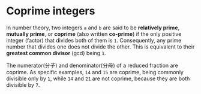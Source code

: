 # Coprime integers

In number theory, two integers `a` and `b` are said to be **relatively prime**, **mutually prime**, or **coprime** (also written **co-prime**) if the only positive integer (factor) that divides both of them is `1`. Consequently, any prime number that divides one does not divide the other. This is equivalent to their **greatest common divisor** (gcd) being `1`.

The numerator(分子) and denominator(分母) of a reduced fraction are coprime. As specific examples, `14` and `15` are coprime, being commonly divisible only by `1`, while `14` and `21` are not coprime, because they are both divisible by `7`.
